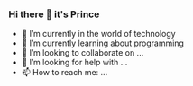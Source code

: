 ### Hi there 👋 it's Prince

- 🔭 I’m currently in the world of technology
- 🌱 I’m currently learning about programming 
- 👯 I’m looking to collaborate on ...
- 🤔 I’m looking for help with ...
- 📫 How to reach me: ...
<!--
**codebyprince/codebyprince** is a ✨ _special_ ✨ repository because its `README.md` (this file) appears on your GitHub profile.

Here are some ideas to get you started:
